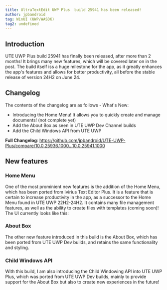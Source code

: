 ```yaml
---
title: UltraTextEdit UWP Plus  build 25941 has been released!
author: jpbandroid
tag: WinUI (UWP/WASDK)
tag2: undefined
---
```

## Introduction
UTE UWP Plus build 25941 has finally been released, after more than 2 months!
It brings many new features, which will be covered later on in the post. The build itself iss a huge milestone for the app, as it greatly enhances the app's features and allows for better productivity, all before the stable release of version 24H2 on June 24.
## Changelog
The contents of the changelog are as follows - 
What's New:

- Introducing the Home Menu! It allows you to quickly create and manage documents! (not complete yet)
- Add the About Box as seen in UTE UWP Dev Channel builds
- Add the Child Windows API from UTE UWP

**Full Changelog**: https://github.com/jpbandroid/UTE-UWP-Plus/compare/10.0.25936.1000...10.0.25941.1000

## New features
### Home Menu
One of the most prominient new features is the addition of the Home Menu, which has been ported from Ivirius Text Editor Plus.
It is a feature that is certain to increase productivity in the app, as a successor to the Home Menu found in UTE UWP 22H2-24H2.
It contains many file management features, as well as the ability to create files with templates (coming soon)!
The UI currently looks like this:

### About Box
The other new feature introduced in this build is the About Box, which has been ported from UTE UWP Dev builds, and retains the same functionality and styling.

### Child Windows API

With this build, I am also introducing the Child Windowing API into UTE UWP Plus, which was ported from UTE UWP Dev builds, mainly to provide support for the About Box but also to create new experiences in the future!